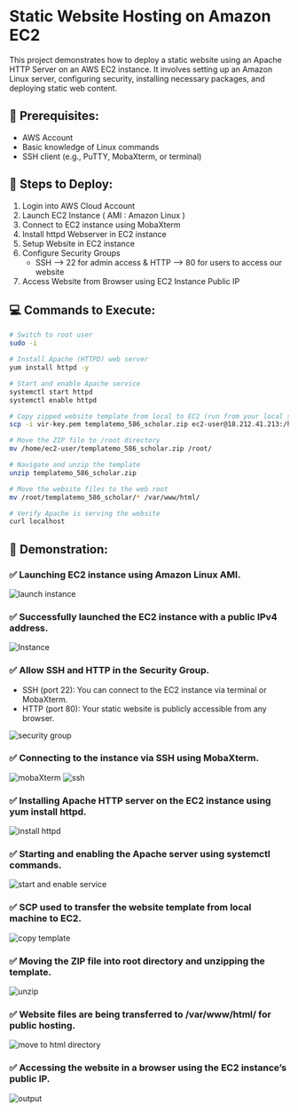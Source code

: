 # Static Website Hosting on Amazon EC2
This project demonstrates how to deploy a static website using an Apache HTTP Server on an AWS EC2 instance. It involves setting up an Amazon Linux server, configuring security, installing necessary packages, and deploying static web content.

## 🧰 Prerequisites:
- AWS Account
- Basic knowledge of Linux commands
- SSH client (e.g., PuTTY, MobaXterm, or terminal)

## 🚀 Steps to Deploy:
1) Login into AWS Cloud Account
2) Launch EC2 Instance ( AMI : Amazon Linux )
3) Connect to EC2 instance using MobaXterm
4) Install httpd Webserver in EC2 instance
5) Setup Website in EC2 instance
6) Configure Security Groups
	- SSH --> 22 for admin access & HTTP --> 80 for users to access our website
7) Access Website from Browser using EC2 Instance Public IP


## 💻 Commands to Execute:
```bash
# Switch to root user
sudo -i

# Install Apache (HTTPD) web server
yum install httpd -y

# Start and enable Apache service
systemctl start httpd
systemctl enable httpd

# Copy zipped website template from local to EC2 (run from your local system)
scp -i vir-key.pem templatemo_586_scholar.zip ec2-user@18.212.41.213:/home/ec2-user

# Move the ZIP file to /root directory
mv /home/ec2-user/templatemo_586_scholar.zip /root/

# Navigate and unzip the template
unzip templatemo_586_scholar.zip

# Move the website files to the web root
mv /root/templatemo_586_scholar/* /var/www/html/

# Verify Apache is serving the website
curl localhost
```

## 📸 Demonstration:  
### ✅ Launching EC2 instance using Amazon Linux AMI.
![launch instance](https://github.com/Vaishnavi-M-Patil/static-website-hosting/blob/main/assets/inst-launch.png)

### ✅ Successfully launched the EC2 instance with a public IPv4 address.
![Instance](https://github.com/Vaishnavi-M-Patil/static-website-hosting/blob/main/assets/instance-create.png)

### ✅ Allow SSH and HTTP in the Security Group.
- SSH (port 22): You can connect to the EC2 instance via terminal or MobaXterm.
- HTTP (port 80): Your static website is publicly accessible from any browser.  

![security group](https://github.com/Vaishnavi-M-Patil/static-website-hosting/blob/main/assets/sec-group.png)


### ✅ Connecting to the instance via SSH using MobaXterm.
![mobaXterm](https://github.com/Vaishnavi-M-Patil/static-website-hosting/blob/main/assets/mobaxterm.png)
![ssh](https://github.com/Vaishnavi-M-Patil/static-website-hosting/blob/main/assets/ssh.png)

### ✅ Installing Apache HTTP server on the EC2 instance using yum install httpd.
![install httpd](https://github.com/Vaishnavi-M-Patil/static-website-hosting/blob/main/assets/install-httpd.png)

### ✅ Starting and enabling the Apache server using systemctl commands.
![start and enable service](https://github.com/Vaishnavi-M-Patil/static-website-hosting/blob/main/assets/systemctl.png)

### ✅ SCP used to transfer the website template from local machine to EC2.
![copy template](https://github.com/Vaishnavi-M-Patil/static-website-hosting/blob/main/assets/copy-template.png)

### ✅ Moving the ZIP file into root directory and unzipping the template.
![unzip](https://github.com/Vaishnavi-M-Patil/static-website-hosting/blob/main/assets/unzip.png)

### ✅ Website files are being transferred to /var/www/html/ for public hosting.
![move to html directory](https://github.com/Vaishnavi-M-Patil/static-website-hosting/blob/main/assets/move-html.png)

### ✅ Accessing the website in a browser using the EC2 instance’s public IP.
![output](https://github.com/Vaishnavi-M-Patil/static-website-hosting/blob/main/assets/output.png)

